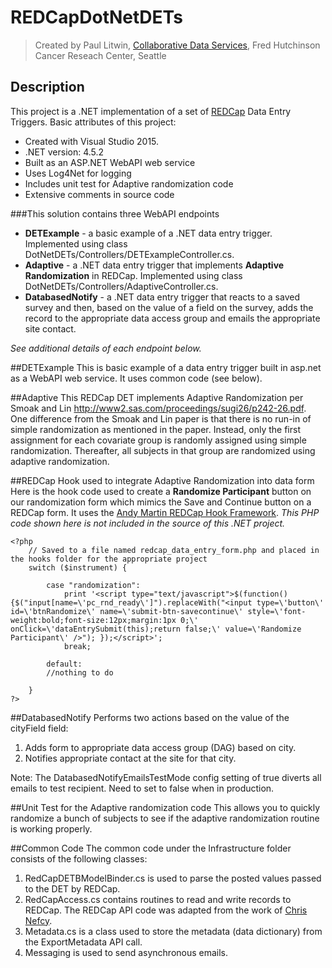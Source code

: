 # REDCapDotNetDETs
> Created by Paul Litwin, [Collaborative Data Services](http://cds.fredhutch.org), Fred Hutchinson Cancer Reseach Center, Seattle

## Description
This project is a .NET implementation of a set of [REDCap](https://projectredcap.org) Data Entry Triggers.
Basic attributes of this project:
- Created with Visual Studio 2015.
- .NET version: 4.5.2
- Built as an ASP.NET WebAPI web service
- Uses Log4Net for logging
- Includes unit test for Adaptive randomization code
- Extensive comments in source code

###This solution contains three WebAPI endpoints
- **DETExample** - a basic example of a .NET data entry trigger. Implemented using class  DotNetDETs/Controllers/DETExampleController.cs.
- **Adaptive** - a .NET data entry trigger that implements **Adaptive Randomization** in REDCap. Implemented using class  DotNetDETs/Controllers/AdaptiveController.cs.
- **DatabasedNotify** - a .NET data entry trigger that reacts to a saved survey and then, based on the value
of a field on the survey, adds the record to the appropriate data access group and emails the
appropriate site contact.

*See additional details of each endpoint below.*

##DETExample
This is basic example of a data entry trigger built in asp.net as a WebAPI web service. It uses common code (see below).

##Adaptive
This REDCap DET implements Adaptive Randomization per Smoak and Lin 
<http://www2.sas.com/proceedings/sugi26/p242-26.pdf>.
One difference from the Smoak and Lin paper is that there is no run-in of simple randomization as mentioned in the paper. Instead, only the first assignment for each covariate group is randomly assigned using simple randomization. Thereafter, all subjects in that group are randomized using adaptive randomization.

##REDCap Hook used to integrate Adaptive Randomization into data form
Here is the hook code used to create a **Randomize Participant** button on our randomization form which mimics the Save and Continue button on a REDCap form. It uses the [Andy Martin REDCap Hook Framework](https://github.com/123andy/redcap-hook-framework). *This PHP code shown here is not included in the source of this .NET project.*
```
<?php
	// Saved to a file named redcap_data_entry_form.php and placed in the hooks folder for the appropriate project
	switch ($instrument) {

        case "randomization":
			print '<script type="text/javascript">$(function() {$("input[name=\'pc_rnd_ready\']").replaceWith("<input type=\'button\' id=\'btnRandomize\' name=\'submit-btn-savecontinue\' style=\'font-weight:bold;font-size:12px;margin:1px 0;\' onClick=\'dataEntrySubmit(this);return false;\' value=\'Randomize Participant\' />"); });</script>';
			break;

        default:
		//nothing to do
	
	}
?>
```

##DatabasedNotify
Performs two actions based on the value of the cityField field:
 1. Adds form to appropriate data access group (DAG) based on city.
 2. Notifies appropriate contact at the site for that city.

Note: The DatabasedNotifyEmailsTestMode config setting of true diverts all emails to 
test recipient. Need to set to false when in production.


##Unit Test for the Adaptive randomization code
This allows you to quickly randomize a bunch of subjects to see if the adaptive randomization routine is working properly.

##Common Code
The common code under the Infrastructure folder consists of the following classes:
 1. RedCapDETBModelBinder.cs is used to parse the posted values passed to the DET by REDCap. 
 2. RedCapAccess.cs contains routines to read and write records to REDCap. The REDCap API code was adapted from the work of [Chris Nefcy](https://github.com/redcap-tools/nef-c-sharp).
 3. Metadata.cs is a class used to store the metadata (data dictionary) from the ExportMetadata API call.
 4. Messaging is used to send asynchronous emails.

